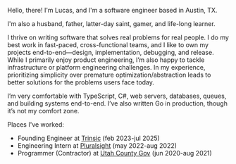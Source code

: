 Hello, there! I'm Lucas, and I'm a software engineer based in Austin, TX.

I'm also a husband, father, latter-day saint, gamer, and life-long learner.

I thrive on writing software that solves real problems for real people. I do my best work in fast-paced, cross-functional teams, and I like to own my projects end-to-end—design, implementation, debugging, and release. While I primarily enjoy product engineering, I’m also happy to tackle infrastructure or platform engineering challenges. In my experience, prioritizing simplicity over premature optimization/abstraction leads to better solutions for the problems users face today.

I’m very comfortable with TypeScript, C#, web servers, databases, queues, and building systems end-to-end. I’ve also written Go in production, though it’s not my comfort zone.

Places I've worked:

- Founding Engineer at [Trinsic](https://trinsic.id/) (feb 2023-jul 2025)
- Engineering Intern at [Pluralsight](https://www.pluralsight.com/) (may 2022-aug 2022)
- Programmer (Contractor) at [Utah County Gov](https://www.utahcounty.gov/) (jun 2020-aug 2021)
